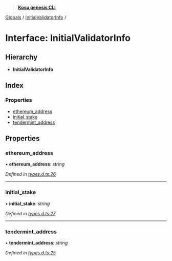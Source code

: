> **[Kosu genesis CLI](../README.md)**

[Globals](../globals.md) / [InitialValidatorInfo](initialvalidatorinfo.md) /

# Interface: InitialValidatorInfo

## Hierarchy

-   **InitialValidatorInfo**

## Index

### Properties

-   [ethereum_address](initialvalidatorinfo.md#ethereum_address)
-   [initial_stake](initialvalidatorinfo.md#initial_stake)
-   [tendermint_address](initialvalidatorinfo.md#tendermint_address)

## Properties

### ethereum_address

• **ethereum_address**: _string_

_Defined in [types.d.ts:26](https://github.com/ParadigmFoundation/kosu-monorepo/blob/ba034df4/packages/kosu-genesis-cli/src/types.d.ts#L26)_

---

### initial_stake

• **initial_stake**: _string_

_Defined in [types.d.ts:27](https://github.com/ParadigmFoundation/kosu-monorepo/blob/ba034df4/packages/kosu-genesis-cli/src/types.d.ts#L27)_

---

### tendermint_address

• **tendermint_address**: _string_

_Defined in [types.d.ts:25](https://github.com/ParadigmFoundation/kosu-monorepo/blob/ba034df4/packages/kosu-genesis-cli/src/types.d.ts#L25)_
